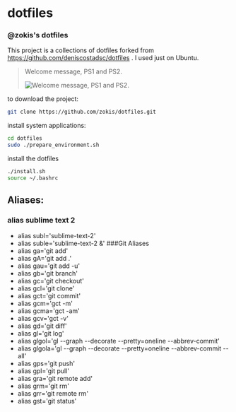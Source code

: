 dotfiles
========

### @zokis's dotfiles

This project is a collections of dotfiles forked from https://github.com/deniscostadsc/dotfiles . I used just on Ubuntu.

> Welcome message, PS1 and PS2.
>
> ![Welcome message, PS1 and PS2.](https://github.com/zokis/dotfiles/raw/master/.terminal.png "Welcome message, PS1 and PS2.")
>

to download the project:

```bash
git clone https://github.com/zokis/dotfiles.git
```

install system applications:
```bash
cd dotfiles
sudo ./prepare_environment.sh
```

install the dotfiles

```bash
./install.sh
source ~/.bashrc
```
## Aliases:
### alias sublime text 2
* alias subl='sublime-text-2'
* alias suble='sublime-text-2 &'
###Git Aliases
* alias ga='git add'
* alias gA='git add .'
* alias gau='git add -u'
* alias gb='git branch'
* alias gc='git checkout'
* alias gcl='git clone'
* alias gct='git commit'
* alias gcm='gct -m'
* alias gcma='gct -am'
* alias gcv='gct -v'
* alias gd='git diff'
* alias gl='git log'
* alias glgol='gl --graph --decorate --pretty=oneline --abbrev-commit'
* alias glgola='gl --graph --decorate --pretty=oneline --abbrev-commit --all'
* alias gps='git push'
* alias gpl='git pull'
* alias gra='git remote add'
* alias grm='git rm'
* alias grr='git remote rm'
* alias gst='git status'